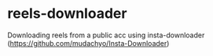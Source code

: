 # reels-downloader
Downloading reels from a public acc using insta-downloader (https://github.com/mudachyo/Insta-Downloader)
